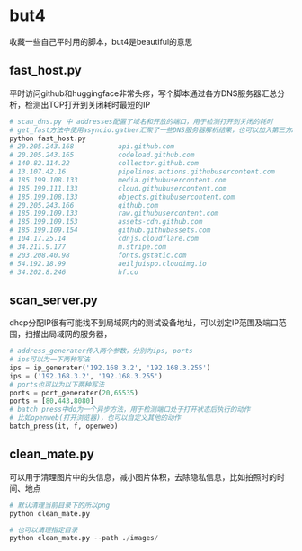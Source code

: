 # but4
收藏一些自己平时用的脚本，but4是beautiful的意思

## fast_host.py
平时访问github和huggingface非常头疼，写个脚本通过各方DNS服务器汇总分析，检测出TCP打开到关闭耗时最短的IP
```python
# scan_dns.py 中 addresses配置了域名和开放的端口，用于检测打开到关闭的耗时
# get_fast方法中使用asyncio.gather汇聚了一些DNS服务器解析结果，也可以加入第三方API，获取更多的IP信息
python fast_host.py
# 20.205.243.168           api.github.com
# 20.205.243.165           codeload.github.com
# 140.82.114.22            collector.github.com
# 13.107.42.16             pipelines.actions.githubusercontent.com
# 185.199.108.133          media.githubusercontent.com
# 185.199.111.133          cloud.githubusercontent.com
# 185.199.108.133          objects.githubusercontent.com
# 20.205.243.166           github.com
# 185.199.109.133          raw.githubusercontent.com
# 185.199.109.153          assets-cdn.github.com
# 185.199.109.154          github.githubassets.com
# 104.17.25.14             cdnjs.cloudflare.com
# 34.211.9.177             m.stripe.com
# 203.208.40.98            fonts.gstatic.com
# 54.192.18.99             aeiljuispo.cloudimg.io
# 34.202.8.246             hf.co

```

## scan_server.py
dhcp分配IP很有可能找不到局域网内的测试设备地址，可以划定IP范围及端口范围，扫描出局域网的服务器，
```python
# address_generater传入两个参数，分别为ips, ports
# ips可以为一下两种写法
ips = ip_generater('192.168.3.2', '192.168.3.255')
ips = ('192.168.3.2', '192.168.3.255')
# ports也可以为以下两种写法
ports = port_generater(20,65535)
ports = [80,443,8080]
# batch_press中do为一个异步方法，用于检测端口处于打开状态后执行的动作
# 比如openweb(打开浏览器)，也可以自定义其他的动作
batch_press(it, f, openweb)
```

## clean_mate.py
可以用于清理图片中的头信息，减小图片体积，去除隐私信息，比如拍照时的时间、地点
```python
# 默认清理当前目录下的所以png
python clean_mate.py

# 也可以清理指定目录
python clean_mate.py --path ./images/
```